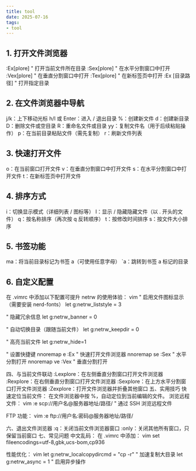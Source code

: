 ```yaml
---
title: tool
date: 2025-07-16
tags:
- tool
---
```



## 1. 打开文件浏览器

:Ex[plore]         " 打开当前文件所在目录
:Sex[plore]        " 在水平分割窗口中打开
:Vex[plore]        " 在垂直分割窗口中打开
:Tex[plore]        " 在新标签页中打开
:Ex [目录路径]     " 打开指定目录

## 2. 在文件浏览器中导航
j/k：上下移动光标
h/l 或 Enter：进入 / 退出目录
%：创建新文件
d：创建新目录
D：删除文件或空目录
R：重命名文件或目录
yy：复制文件名（用于后续粘贴操作）
p：在当前目录粘贴文件（需先复制）
r：刷新文件列表

## 3. 快速打开文件
o：在当前窗口打开文件
v：在垂直分割窗口中打开文件
s：在水平分割窗口中打开文件
t：在新标签页中打开文件
## 4. 排序方式
i：切换显示模式（详细列表 / 图标等）
I：显示 / 隐藏隐藏文件（以 . 开头的文件）
q：按名称排序（再次按 q 反转顺序）
t：按修改时间排序
s：按文件大小排序

## 5. 书签功能
ma：将当前目录标记为书签 a（可使用任意字母）
`a：跳转到书签 a 标记的目录



## 6. 自定义配置
在 .vimrc 中添加以下配置可提升 netrw 的使用体验：
vim
" 启用文件图标显示（需要安装 nerd-fonts）
let g:netrw_liststyle = 3

" 隐藏冗余信息
let g:netrw_banner = 0

" 自动切换目录（跟随当前文件）
let g:netrw_keepdir = 0

" 高亮当前文件
let g:netrw_hide=1

" 设置快捷键
nnoremap <leader>e :Ex<CR>        " 快速打开文件浏览器
nnoremap <leader>se :Sex<CR>      " 水平分割打开
nnoremap <leader>ve :Vex<CR>      " 垂直分割打开


四、与当前文件联动
:Lexplore：在左侧垂直分割窗口打开文件浏览器
:Rexplore：在右侧垂直分割窗口打开文件浏览器
:Sexplore：在上方水平分割窗口打开文件浏览器
:Zexplore：打开文件浏览器并折叠其他窗口
五、实用技巧
快速定位当前文件：
在文件浏览器中按 %，自动定位到当前编辑的文件。
浏览远程文件：
vim
:e scp://用户名@服务器地址/路径/   " 通过 SSH 浏览远程文件

FTP 功能：
vim
:e ftp://用户名:密码@服务器地址/路径/

六、退出文件浏览器
:q：关闭当前文件浏览器窗口
:only：关闭其他所有窗口，只保留当前窗口
七、常见问题
中文乱码：
在 .vimrc 中添加：
vim
set fileencodings=utf-8,gbk,ucs-bom,cp936

性能优化：
vim
let g:netrw_localcopydircmd = "cp -r"  " 加速复制大目录
let g:netrw_async = 1                  " 启用异步操作
